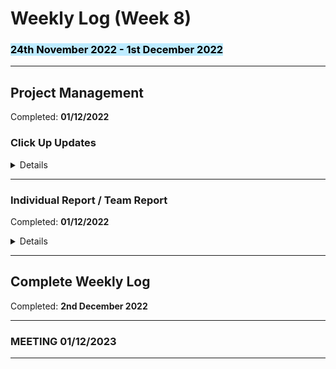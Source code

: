 # <strong>Weekly Log (Week 8)</strong>
### <mark style="background: #BDEBFF!important"><strong>24th November 2022 - 1st December 2022</strong>

---
## <strong>Project Management</strong>
Completed: **01/12/2022** 

### <strong>Click Up Updates</strong>
<details>

---

Set up all stages of project within ClickUp
- Stage 01 - Initiating
- Stage 02 - Planning
- Stage 03 - Execution
- Stage 04 - Closing

---

Established Different Views for each Stage
- Board - This allows for a better visual representation of stage
- Gantt - shows time for each element within stage
- List - overall list of tasks todo.
</details>

---

### <strong>Individual Report / Team Report</strong>
Completed: **01/12/2022** 

<details>

---

Started to structure how report would be written
- revisited information on Waterfall vs Agile to mention it within report.
- stored references within excel sheet

</details>

---

## <strong>Complete Weekly Log</strong>

Completed: **2nd December 2022**  

---

### MEETING 01/12/2023 

---
